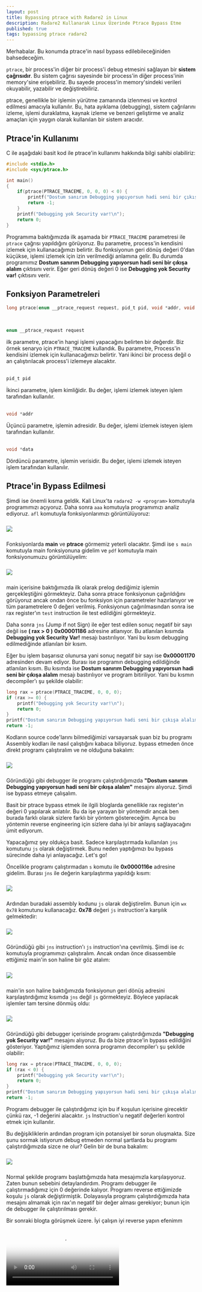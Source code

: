 ```yaml
---
layout: post
title: Bypassing ptrace with Radare2 in Linux
description: Radare2 Kullanarak Linux Üzerinde Ptrace Bypass Etme
published: true 
tags: bypassing ptrace radare2 
---
```


<style>
    img, iframe {
        margin-top: 2%;
        margin-bottom: 2%;
    }
</style>

Merhabalar. Bu konumda ptrace'in nasıl bypass edilebileceğiniden bahsedeceğim. 

```ptrace```, bir process'in diğer bir process'i debug etmesini sağlayan bir **sistem çağrısıdır**. Bu sistem çağrısı sayesinde bir process'in diğer process'inin memory'sine erişebiliriz. Bu sayede process'in memory'sindeki verileri okuyabilir, yazabilir ve değiştirebiliriz.

ptrace, genellikle bir işlemin yürütme zamanında izlenmesi ve kontrol edilmesi amacıyla kullanılır. Bu, hata ayıklama (debugging), sistem çağrılarını izleme, işlemi duraklatma, kaynak izleme ve benzeri geliştirme ve analiz amaçları için yaygın olarak kullanılan bir sistem aracıdır.

## Ptrace'in Kullanımı

C ile aşağıdaki basit kod ile ptrace'in kullanımı hakkında bilgi sahibi olabiliriz:

```c
#include <stdio.h>
#include <sys/ptrace.h>

int main()
{
    if(ptrace(PTRACE_TRACEME, 0, 0, 0) < 0) {
        printf("Dostum sanırım Debugging yapıyorsun hadi seni bir çıkışa alalım\n");
        return -1;
    }
    printf("Debugging yok Security var!\n");
    return 0;
}
```

Programıma baktığımızda ilk aşamada bir ```PTRACE_TRACEME``` parametresi ile ```ptrace``` çağrısı yapıldığını görüyoruz. Bu parametre, process'in kendisini izlemek için kullanacağımızı belirtir. Bu fonksiyonun geri dönüş değeri 0'dan küçükse, işlemi izlemek için izin verilmediği anlamına gelir. Bu durumda programımız **Dostum sanırım Debugging yapıyorsun hadi seni bir çıkışa alalım** çıktısını verir. Eğer geri dönüş değeri 0 ise **Debugging yok Security var!** çıktısını verir.

## Fonksiyon Parametreleri

```c
long ptrace(enum __ptrace_request request, pid_t pid, void *addr, void *data);
```
<br/>

```c
enum __ptrace_request request
``` 

ilk parametre, ptrace'in hangi işlemi yapacağını belirten bir değerdir. Biz örnek senaryo için ```PTRACE_TRACEME``` kullandık. Bu parametre, Process'in kendisini izlemek için kullanacağımızı belirtir. Yani ikinci bir process değil o an çalıştırılacak process'i izlemeye alacaktır. 
<br/> <br/>

```c
pid_t pid
```
İkinci parametre, işlem kimliğidir. Bu değer, işlemi izlemek isteyen işlem tarafından kullanılır.
<br/> <br/>

```c
void *addr
```
Üçüncü parametre, işlemin adresidir. Bu değer, işlemi izlemek isteyen işlem tarafından kullanılır.
<br/> <br/>

```c
void *data
```
Dördüncü parametre, işlemin verisidir. Bu değer, işlemi izlemek isteyen işlem tarafından kullanılır.

## Ptrace'in Bypass Edilmesi

Şimdi ise önemli kısma geldik. Kali Linux'ta ```radare2 -w <program>``` komutuyla programımızı açıyoruz. Daha sonra ```aaa``` komutuyla programımızı analiz ediyoruz. ```afl``` komutuyla fonksiyonlarımızı görüntülüyoruz:

<img src="https://raw.githubusercontent.com/x1nerama/x1nerama.github.io/main/images/photos-for-ptrace-blog/photo1.png">

Fonksiyonlarda **main** ve **ptrace** görmemiz yeterli olacaktır. Şimdi ise ```s main``` komutuyla main fonksiyonuna gidelim ve ```pdf``` komutuyla main fonksiyonumuzu görüntülüyelim:

<img src="https://raw.githubusercontent.com/x1nerama/x1nerama.github.io/main/images/photos-for-ptrace-blog/photo2.png">

main içerisine baktığımızda ilk olarak prelog dediğimiz işlemin gerçekleştiğini görmekteyiz. Daha sonra ptrace fonksiyonun çağırıldığını görüyoruz ancak ondan önce bu fonksiyon için parametreler hazırlanıyor ve tüm parametrelere 0 değeri verilmiş. Fonksiyonun çağırılmasından sonra ise rax register'ın ```test``` instruction ile test edildiğini görmekteyiz. 

Daha sonra ```jns``` (Jump if not Sign) ile eğer test edilen sonuç negatif bir sayı değil ise **( rax > 0 )** **0x00001186** adresine atlanıyor. Bu atlanılan kısımda **Debugging yok Security Var!** mesajı bastırılıyor. Yani bu kısım debugging edilmediğinde atlanılan bir kısım.

Eğer bu işlem başarısız olunursa yani sonuç negatif bir sayı ise **0x00001170** adresinden devam ediyor. Burası ise programın debugging edildiğinde atlanılan kısım. Bu kısımda ise **Dostum sanırım Debugging yapıyorsun hadi seni bir çıkışa alalım** mesajı bastırılıyor ve program bitiriliyor. Yani bu kısmın decompiler'ı şu şekilde olabilir:

```c
long rax = ptrace(PTRACE_TRACEME, 0, 0, 0);
if (rax >= 0) {
    printf("Debugging yok Security var!\n");
    return 0;
}
printf("Dostum sanırım Debugging yapıyorsun hadi seni bir çıkışa alalım\n");
return -1;
```

Kodların source code'larını bilmediğimizi varsayarsak şuan biz bu programı Assembly kodları ile nasıl çalıştığını kabaca biliyoruz. bypass etmeden önce direkt programı çalıştıralım ve ne olduğuna bakalım:

<img src="https://raw.githubusercontent.com/x1nerama/x1nerama.github.io/main/images/photos-for-ptrace-blog/photo4.png">

Göründüğü gibi debugger ile programı çalıştırdığımızda **"Dostum sanırım Debugging yapıyorsun hadi seni bir çıkışa alalım"** mesajını alıyoruz. Şimdi ise bypass etmeye çalışalım.

Basit bir ptrace bypass etmek ile ilgili bloglarda genellikle rax register'ın değeri 0 yapılarak anlatılır. Bu da işe yarayan bir yöntemdir ancak ben burada farklı olarak sizlere farklı bir yöntem göstereceğim. Ayrıca bu yöntemin reverse engineering için sizlere daha iyi bir anlayış sağlayacağını ümit ediyorum. 

Yapacağımız şey oldukça basit. Sadece karşılaştırmada kullanılan ```jns``` komutunu ```js``` olarak değiştirmek. Bunu neden yaptığımızı bu bypass sürecinde daha iyi anlayacağız. Let's go!

Öncelikle programı çalıştırmadan ```s``` komutu ile **0x0000116e** adresine gidelim. Burası ```jns``` ile değerin karşılaştırma yapıldığı kısım:

<img src="https://github.com/x1nerama/x1nerama.github.io/blob/main/images/photos-for-ptrace-blog/photoo3.png?raw=true">

Ardından buradaki assembly kodunu ```js``` olarak değiştirelim. Bunun için ```wx 0x78``` komutunu kullanacağız. **0x78** değeri ```js``` instruction'a karşılık gelmektedir:

<img src="https://raw.githubusercontent.com/x1nerama/x1nerama.github.io/main/images/photos-for-ptrace-blog/photo6.png">

Göründüğü gibi ```jns``` instruction'ı ```js``` instruction'ına çevrilmiş. Şimdi ise ```dc``` komutuyla programımızı çalıştıralım. Ancak ondan önce disassemble ettiğimiz main'in son haline bir göz atalım:

<img src="https://raw.githubusercontent.com/x1nerama/x1nerama.github.io/main/images/photos-for-ptrace-blog/photo7.png">

main'in son haline baktığımızda fonksiyonun geri dönüş adresini karşılaştırdığımız kısımda ```jns``` değil ```js``` görmekteyiz. Böylece yapılacak işlemler tam tersine dönmüş oldu:

<img src="https://raw.githubusercontent.com/x1nerama/x1nerama.github.io/main/images/photos-for-ptrace-blog/photo8.png">

Göründüğü gibi debugger içerisinde programı çalıştırdığımızda **"Debugging yok Security var!"** mesajını alıyoruz. Bu da bize ptrace'in bypass edildiğini gösteriyor. Yaptığımız işlemden sonra programın decompiler'ı şu şekilde olabilir:

```c
long rax = ptrace(PTRACE_TRACEME, 0, 0, 0);
if (rax < 0) {
    printf("Debugging yok Security var!\n");
    return 0;
}
printf("Dostum sanırım Debugging yapıyorsun hadi seni bir çıkışa alalım\n");
return -1;
```

Programı debugger ile çalıştırdığımız için bu if koşulun içerisine girecektir çünkü rax, -1 değerini alacaktır. ```js``` Instruction'u negatif değerleri kontrol etmek için kullanılır. 

Bu değişikliklerin ardından program için potansiyel bir sorun oluşmakta. Size şunu sormak istiyorum debug etmeden normal şartlarda bu programı çalıştırdığımızda sizce ne olur? Gelin bir de buna bakalım:

<img src="https://raw.githubusercontent.com/x1nerama/x1nerama.github.io/main/images/photos-for-ptrace-blog/photo9.png">

 Normal şekilde programı başlattığımızda hata mesajımızla karşılaşıyoruz. Zaten bunun sebebini detaylandırdım. Programı debugger ile çalıştırmadığımız için 0 değerinde kalıyor. Programı reverse ettiğimizde koşulu ```js``` olarak değiştirmiştik. Dolayasıyla programı çalıştırdığımızda hata mesajını almamak için rax'ın negatif bir değer alması gerekiyor; bunun için de debugger ile çalıştırılması gerekir.

 Bir sonraki blogta görüşmek üzere. İyi çalışın iyi reverse yapın efenimm

 <video preload="auto" poster="https://pbs.twimg.com/tweet_video_thumb/D5aj3tfW0AIiSxo.jpg" src="https://video.twimg.com/tweet_video/D5aj3tfW0AIiSxo.mp4" type="video/mp4" autoplay="" controls=""></video>